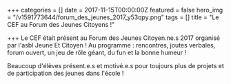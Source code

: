 +++
categories = []
date = 2017-11-15T00:00:00Z
featured = false
hero_img = "/v1591773644/forum_des_jeunes_2017_y53qpy.png"
tags = []
title = "Le CEF au Forum des Jeunes Citoyens !"

+++
Le CEF était présent au Forum des Jeunes Citoyen.ne.s 2017 organisé par l'asbl Jeune Et Citoyen ! Au programme : rencontres, joutes verbales, forum ouvert, un jeu de rôle géant, du fun et la bonne humeur !  
  
Beaucoup d'élèves présent.e.s et motivé.e.s pour toujours plus de projets et de participation des jeunes dans l'école !